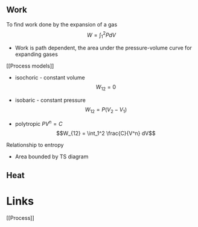 ## Work
To find work done by the expansion of a gas
$$W = \int_1^2 P dV$$
- Work is path dependent, the area under the pressure-volume curve for expanding gases

[[Process models]]
- isochoric - constant volume
$$W_{12} = 0$$

- isobaric - constant pressure
$$W_{12} = P(V_2 - V_1)$$

- polytropic $PV^n = C$
$$W_{12} = \int_1^2 \frac{C}{V^n} dV$$

Relationship to entropy
- Area bounded by TS diagram


## Heat

# Links
[[Process]]